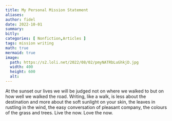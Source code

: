 ```yaml
---
title: My Personal Mission Statement
aliases:
author: fidel
date: 2022-10-01
summary: 
bitly: 
categories: [ Nonfiction,Articles ]
tags: mission writing
math: true
mermaid: true
image:
  path: https://s2.loli.net/2022/08/02/pmyNATRbLuGhkjD.jpg
  width: 400 
  height: 600 
  alt:
---
```


<!---Saturday 01 October 2022--->



At the sunset our lives we will be judged not on where we walked to but on how well we walked the road.
Writing, like a walk, is less about the destination and more about the soft sunlight on your skin, the leaves in rustling in the wind, the easy conversation of pleasant company, the colours of the grass and trees.
Live the now.
Love the now.

